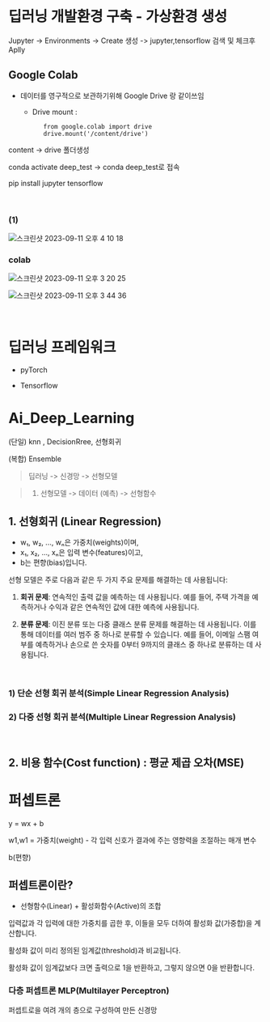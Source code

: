 # 딥러닝 개발환경 구축 - 가상환경 생성

Jupyter -> Environments -> Create 생성 -> jupyter,tensorflow 검색 및 체크후 Aplly

## Google Colab

- 데이터를 영구적으로 보관하기위해 Google Drive 랑 같이쓰임

  - Drive mount :

           from google.colab import drive
           drive.mount('/content/drive')

content -> drive 폴더생성

conda activate deep_test -> conda deep_test로 접속

pip install jupyter tensorflow

<br>

### (1)

![스크린샷 2023-09-11 오후 4 10 18](https://github.com/sin-hyunjin/Ai_Deep_Learning/assets/116487398/b7d141c7-6a7e-4231-928f-e704dd9809a4)

### colab

![스크린샷 2023-09-11 오후 3 20 25](https://github.com/sin-hyunjin/Ai_Deep_Learning/assets/116487398/392faad7-b909-4e7f-b7d7-d2c11575b77b)

![스크린샷 2023-09-11 오후 3 44 36](https://github.com/sin-hyunjin/Ai_Deep_Learning/assets/116487398/ca5acfff-83a6-412b-a7d5-5bf514028a6c)

<br>

# 딥러닝 프레임워크

- pyTorch

- Tensorflow

# Ai_Deep_Learning

(단일) knn , DecisionRree, 선형회귀

(복합) Ensemble

> 딥러닝 -> 신경망 -> 선형모델

> 1. 선형모델 -> 데이터 (예측) -> 선형함수

## 1. 선형회귀 (Linear Regression)

- w₁, w₂, ..., wₙ은 가중치(weights)이며,
- x₁, x₂, ..., xₙ은 입력 변수(features)이고,
- b는 편향(bias)입니다.

선형 모델은 주로 다음과 같은 두 가지 주요 문제를 해결하는 데 사용됩니다:

1. **회귀 문제**: 연속적인 출력 값을 예측하는 데 사용됩니다. 예를 들어, 주택 가격을 예측하거나 수익과 같은 연속적인 값에 대한 예측에 사용됩니다.

2. **분류 문제**: 이진 분류 또는 다중 클래스 분류 문제를 해결하는 데 사용됩니다. 이를 통해 데이터를 여러 범주 중 하나로 분류할 수 있습니다. 예를 들어, 이메일 스팸 여부를 예측하거나 손으로 쓴 숫자를 0부터 9까지의 클래스 중 하나로 분류하는 데 사용됩니다.

<br>

### 1) 단순 선형 회귀 분석(Simple Linear Regression Analysis)

### 2) 다중 선형 회귀 분석(Multiple Linear Regression Analysis)

<br>

## 2. 비용 함수(Cost function) : 평균 제곱 오차(MSE)

# 퍼셉트론

y = wx + b

w1,w1 = 가중치(weight) - 각 입력 신호가 결과에 주는 영향력을 조절하는 매개 변수

b(편향)

## 퍼셉트론이란?

- 선형함수(Linear) + 활성화함수(Active)의 조합

입력값과 각 입력에 대한 가중치를 곱한 후, 이들을 모두 더하여 활성화 값(가중합)을 계산합니다.

활성화 값이 미리 정의된 임계값(threshold)과 비교됩니다.

활성화 값이 임계값보다 크면 출력으로 1을 반환하고, 그렇지 않으면 0을 반환합니다.

### 다층 퍼셉트론 MLP(Multilayer Perceptron)

퍼셉트로을 여려 개의 층으로 구성하여 만든 신경망
